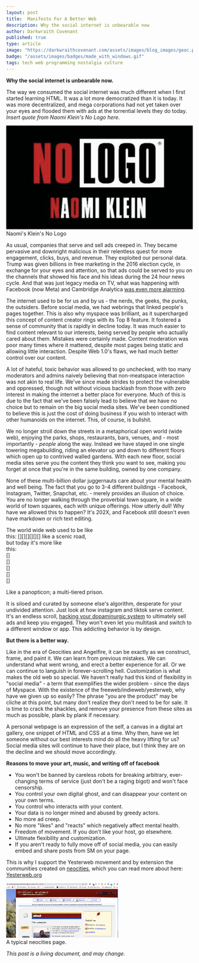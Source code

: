 ```yaml
---
layout: post
title:  Manifesto For A Better Web
description: Why the social internet is unbearable now
author: Darkwraith Covenant
published: true
type: article
image: "https://darkwraithcovenant.com/assets/images/blog_images/geoc.png"
badge: "/assets/images/badges/made_with_windows.gif"
tags: tech web programming nostalgia culture
---
```

**Why the social internet is unbearable now.**

The way we consumed the social internet was much different when I first started learning HTML. It was a lot more democratized than it is today. It was more decentralized, and mega corporations had not yet taken over your eyes and flooded them with ads at the torrential levels they do today. *Insert quote from Naomi Klein's No Logo here*.

<div class="vidalign">
<img src="/assets/images/blog_images/nologo.png" class="res">
</div>

<div class="vidcap">
Naomi's Klein's No Logo
</div>

<!-- excerpt-end -->

As usual, companies that serve and sell ads creeped in. They became pervasive and downright malicious in their relentless quest for more engagement, clicks, buys, and revenue. They exploited our personal data. Trump was given billions in free marketing in the 2016 election cycle, in exchange for your eyes and attention, so that ads could be served to you on the channels that showed his face and his ideas during the 24 hour news cycle. And that was just legacy media on TV, what was happening with Facebook (now Meta) and Cambridge Analytica [was even more alarming](https://www.bbc.com/news/technology-54722362).

The internet used to be for us and by us - the nerds, the geeks, the punks, the outsiders. Before social media, we had webrings that linked people's pages together. This is also why myspace was brilliant, as it supercharged this concept of content creator rings with its Top 8 feature. It fostered a sense of community that is rapidly in decline today. It was much easier to find content relevant to our interests, being served by people who actually cared about them. Mistakes were certainly made. Content moderation was poor many times where it mattered, despite most pages being static and allowing little interaction. Despite Web 1.0's flaws, we had much better control over our content.

A lot of hateful, toxic behavior was allowed to go unchecked, with too many moderators and admins naively believing that non-meatspace interaction was not akin to real life. We've since made strides to protect the vulnerable and oppressed, though not without vicious backlash from those with zero interest in making the internet a better place for everyone. Much of this is due to the fact that we've been falsely lead to believe that we have no choice but to remain on the big social media sites. We've been conditioned to believe this is just the cost of doing business if you wish to interact with other humanoids on the internet. This, of course, is bullshit.

We no longer stroll down the streets in a metaphorical open world (wide web), enjoying the parks, shops, restaurants, bars, venues, and - most importantly - *people* along the way. Instead we have stayed in one single towering megabuilding, riding an elevator up and down to different floors which open up to contrived walled gardens. With each new floor, social media sites serve you the content they think you want to see, making you forget at once that you're in the same building, owned by one company. 

None of these multi-billion dollar juggernauts care about your mental health and well being. The fact that you go to 3-4 different buildings - Facebook, Instagram, Twitter, Snapchat, etc. - merely provides an illusion of choice. You are no longer walking through the proverbial town square, in a wide world of town squares, each with unique offerings. How utterly dull! Why have we allowed this to happen? It's 202X, and Facebook still doesn't even have markdown or rich text editing.

The world wide web used to be like     
this: [][][][][][] like a scenic road,   
but today it's more like  
this: <br>
[]  
[]  
[]  
[]  
[]  

Like a panopticon; a multi-tiered prison.

It is siloed and curated by someone else's algorithm, desperate for your undivided attention. Just look at how instagram and tiktok serve content. It's an endless scroll, [hacking your dopaminurgic system](https://www.psychologytoday.com/us/blog/automatic-you/201208/infinite-scroll-the-webs-slot-machine) to ultimately sell ads and keep you engaged. They won't even let you multitask and switch to a different window or app. This addicting behavior is by design. 

**But there is a better way.**

Like in the era of Geocities and Angelfire, it can be exactly as we construct, frame, and paint it. We can learn from previous mistakes. We can understand what went wrong, and erect a better experience for all. Or we can continue to languish in forever-scrolling hell. Customization is what makes the old web so special. We haven't really had this kind of flexibility in "social media" - a term that exemplifies the wider problem  - since the days of Myspace. With the existence of the freeweb/indieweb/yesterweb, why have we given up so easily? The phrase "you are the product" may be cliche at this point, but many don't realize they don't need to be for sale. It is time to crack the shackles, and remove your presence from these sites as much as possible, plank by plank if necessary.

A personal webpage is an expression of the self, a canvas in a digital art gallery, one snippet of HTML and CSS at a time. Why then, have we let someone without our best interests mind do all the heavy lifting for us? Social media sites will continue to have their place, but I think they are on the decline and we should move accordingly.

**Reasons to move your art, music, and writing off of facebook**
- You won't be banned by careless robots for breaking arbitrary, ever-changing terms of service (just don't be a raging bigot) and won't face censorship.
- You control your own digital ghost, and can disappear your content on your own terms.
- You control who interacts with your content.
- Your data is no longer mined and abused by greedy actors.
- No more ad creep.
- No more "likes" and "reacts" which negatively affect mental health.
- Freedom of movement. If you don't like your host, go elsewhere.
- Ultimate flexibility and customization.
- If you aren't ready to fully move off of social media, you can easily embed and share posts from SM on your page.

This is why I support the Yesterweb movement and by extension the communities created on [neocities](https://neocities.org/), which you can read more about here: [Yesterweb.org](https://yesterweb.org/)

<div class="vidalign">
<img src="/assets/images/blog_images/neocities.png" style="height: 60%; width: 60%;">
</div>

<div class="vidcap">
A typical neocities page.
</div>

*This post is a living document, and may change.*
